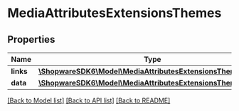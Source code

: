 # MediaAttributesExtensionsThemes

## Properties
Name | Type | Description | Notes
------------ | ------------- | ------------- | -------------
**links** | [**\ShopwareSDK6\Model\MediaAttributesExtensionsThemesLinks**](MediaAttributesExtensionsThemesLinks.md) |  | [optional] 
**data** | [**\ShopwareSDK6\Model\MediaAttributesExtensionsThemesData[]**](MediaAttributesExtensionsThemesData.md) |  | [optional] 

[[Back to Model list]](../../README.md#documentation-for-models) [[Back to API list]](../../README.md#documentation-for-api-endpoints) [[Back to README]](../../README.md)

